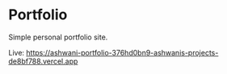 # Portfolio

Simple personal portfolio site.

Live: https://ashwani-portfolio-376hd0bn9-ashwanis-projects-de8bf788.vercel.app
